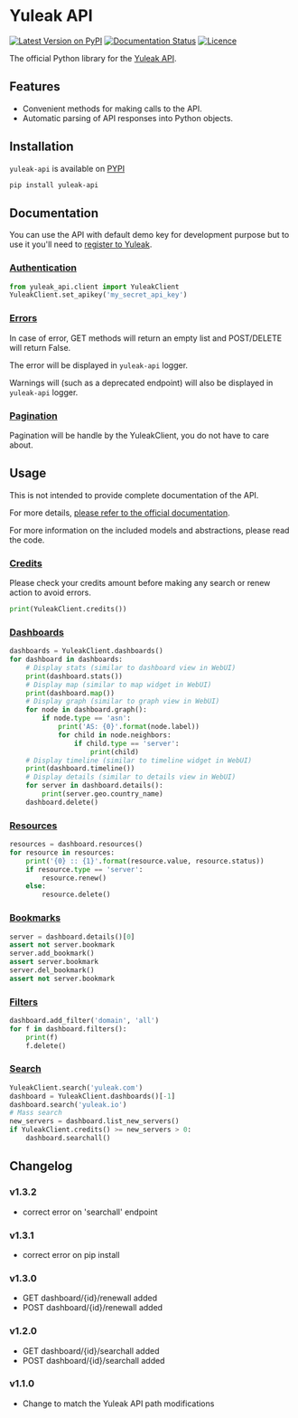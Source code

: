 # Yuleak API

[![Latest Version on PyPI](https://img.shields.io/pypi/v/yuleak-api.svg)](https://pypi.python.org/pypi/yuleak-api/)
[![Documentation Status](https://readthedocs.org/projects/yuleak-api/badge/?version=latest)](https://yuleak-api.readthedocs.io/en/latest/?badge=latest)
[![Licence](https://img.shields.io/pypi/l/yuleak--api.svg)](https://pypi.python.org/pypi/yuleak-api)

The official Python library for the [Yuleak API](https://app.yuleak.com/apidoc).


## Features

- Convenient methods for making calls to the API.
- Automatic parsing of API responses into Python objects.

## Installation

``yuleak-api`` is available on [PYPI](https://pypi.python.org/pypi/yuleak-api)

```bash
pip install yuleak-api
```

## Documentation

You can use the API with default demo key for development purpose but to use it you'll need to [register to Yuleak](https://app.yuleak.com).

### [Authentication](https://app.yuleak.com/apidoc#authentication)

```python
from yuleak_api.client import YuleakClient
YuleakClient.set_apikey('my_secret_api_key')
```

### [Errors](https://app.yuleak.com/apidoc#errors)

In case of error, GET methods will return an empty list and POST/DELETE will return False.

The error will be displayed in ``yuleak-api`` logger.

Warnings will (such as a deprecated endpoint) will also be displayed in ``yuleak-api`` logger.

### [Pagination](https://app.yuleak.com/apidoc#pagination)

Pagination will be handle by the YuleakClient, you do not have to care about.


## Usage

This is not intended to provide complete documentation of the API.

For more details, [please refer to the official documentation](https://app.yuleak.com/apidoc).

For more information on the included models and abstractions, please read the code.

### [Credits](https://app.yuleak.com/apidoc#get-credits)

Please check your credits amount before making any search or renew action to avoid errors.

```python
print(YuleakClient.credits())
```

### [Dashboards](https://app.yuleak.com/apidoc#get-dashboards)

```python
dashboards = YuleakClient.dashboards()
for dashboard in dashboards:
    # Display stats (similar to dashboard view in WebUI)
    print(dashboard.stats())
    # Display map (similar to map widget in WebUI)
    print(dashboard.map())
    # Display graph (similar to graph view in WebUI)
    for node in dashboard.graph():
        if node.type == 'asn':
            print('AS: {0}'.format(node.label))
            for child in node.neighbors:
                if child.type == 'server':
                    print(child)
    # Display timeline (similar to timeline widget in WebUI)
    print(dashboard.timeline())
    # Display details (similar to details view in WebUI)
    for server in dashboard.details():
        print(server.geo.country_name)
    dashboard.delete()
```

### [Resources](https://app.yuleak.com/apidoc#get-resources)

```python
resources = dashboard.resources()
for resource in resources:
    print('{0} :: {1}'.format(resource.value, resource.status))
    if resource.type == 'server':
        resource.renew()
    else:
        resource.delete()
```

### [Bookmarks](https://app.yuleak.com/apidoc#post-bookmark)

```python
server = dashboard.details()[0]
assert not server.bookmark
server.add_bookmark()
assert server.bookmark
server.del_bookmark()
assert not server.bookmark
```

### [Filters](https://app.yuleak.com/apidoc#get-filters)
```python
dashboard.add_filter('domain', 'all')
for f in dashboard.filters():
    print(f)
    f.delete()
```

### [Search](https://app.yuleak.com/apidoc#post-search)
```python
YuleakClient.search('yuleak.com')
dashboard = YuleakClient.dashboards()[-1]
dashboard.search('yuleak.io')
# Mass search
new_servers = dashboard.list_new_servers()
if YuleakClient.credits() >= new_servers > 0:
    dashboard.searchall()
```

## Changelog
### v1.3.2
 * correct error on 'searchall' endpoint
### v1.3.1
 * correct error on pip install
### v1.3.0
 * GET dashboard/{id}/renewall added
 * POST dashboard/{id}/renewall added
### v1.2.0
 * GET dashboard/{id}/searchall added
 * POST dashboard/{id}/searchall added
### v1.1.0
 * Change to match the Yuleak API path modifications
